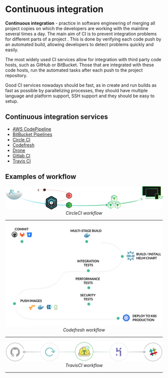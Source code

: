 # Continuous integration

**Continuous integration** - practice in software engineering of merging all project copies on which the developers are working with the mainline several times a day. The main aim of CI is to prevent integration problems for different parts of a project . This is done by verifying each code push by an automated build, allowing developers to detect problems quickly and easily.

The most widely used CI services allow for integration with third party code hosts, such as GitHub or BitBucket. Those that are integrated with these code hosts, run the automated tasks after each push to the project repository.

Good CI services nowadays should be fast, as in create and run builds as fast as possible by parallelizing processes, they should have multiple language and platform support, SSH support and they should be easy to setup.

## Continuous integration services
- [AWS CodePipeline](https://aws.amazon.com/codepipeline/)
- [BitBucket Pipelines](https://bitbucket.org/product/features/pipelines)
- [Circle CI](https://circleci.com/)
- [Codefresh](https://codefresh.io/)
- [Drone](https://drone.io/)
- [Gitlab CI](https://about.gitlab.com/features/gitlab-ci-cd/)
- [Travis CI](https://travis-ci.org/)


## Examples of workflow

<p align="center">
  <img src="./assets/circleci-workflow.png">
  <i>CircleCI workflow</i>
</p>

***

<p align="center">
  <img src="./assets/codefresh-workflow.png" width="500">
  <i>Codefresh workflow</i>
</p>

***

<p align="center">
  <img src="./assets/travisci-workflow.png">
  <i>TravisCI workflow</i>
</p>

***
